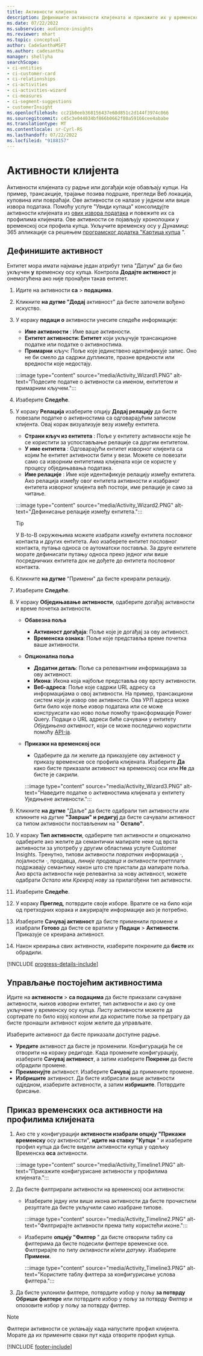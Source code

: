 ```yaml
---
title: Активности клијента
description: Дефинишите активности клијената и прикажите их у временској оси на профилима клијената.
ms.date: 07/22/2022
ms.subservice: audience-insights
ms.reviewer: mhart
ms.topic: conceptual
author: CadeSanthaMSFT
ms.author: cadesantha
manager: shellyha
searchScope:
- ci-entities
- ci-customer-card
- ci-relationships
- ci-activities
- ci-activities-wizard
- ci-measures
- ci-segment-suggestions
- customerInsight
ms.openlocfilehash: cc21b0eeb368156437e60d851c2d144f3974c066
ms.sourcegitcommit: c45c3e044034bf866b0662f80a59166cee4ababe
ms.translationtype: MT
ms.contentlocale: sr-Cyrl-RS
ms.lasthandoff: 07/22/2022
ms.locfileid: "9188157"
---
```

# <a name="customer-activities"></a>Активности клијента

Активности клијената су радње или догађаји које обављају купци. На пример, трансакције, трајање позива подршке, прегледи Веб локација, куповина или повраћаји. Ове активности се налазе у једном или више извора података. Помоћу услуге "Увиди купаца" консолидујте активности клијената из [ових извора података](data-sources.md) и повежите их са профилима клијената. Ове активности се појављују хронолошки у временској оси профила купца. Укључите временску осу у Дyнамицс 365 апликације са решењем [програмског додатка "Картица купца](customer-card-add-in.md) ".

## <a name="define-an-activity"></a>Дефинишите активност

Ентитет мора имати најмање један атрибут типа "Датум" да би био укључен **у** временску осу купца. Контрола **Додајте активност** је онемогућена ако није пронађен такав ентитет.

1. Идите на активности **са** > **подацима**.

1. Кликните **на дугме "Додај** активност" да бисте започели вођено искуство.

1. У кораку **подаци о** активности унесите следеће информације:

   - **Име активности** : Име ваше активности.
   - **Ентитет активности: Ентитет** који укључује трансакционе податке или податке о активностима.
   - **Примарни** кључ: Поље које јединствено идентификује запис. Оно не би смело да садржи дупликате, празне вредности или вредности које недостају.

   :::image type="content" source="media/Activity_Wizard1.PNG" alt-text="Подесите податке о активности са именом, ентитетом и примарним кључем.":::

1. Изаберите **Следеће**.

1. У кораку **Релација** изаберите опцију **Додај релацију** да бисте повезали податке о активностима са одговарајућим записом клијента. Овај корак визуализује везу између ентитета.  

   - **Страни кључ из ентитета** : Поље у ентитету активности које ће се користити за успостављање релације са другим ентитетом.
   - **У име ентитета** : Одговарајући ентитет изворног клијента са којим ће ентитет активности бити у вези. Можете се повезати само са изворним ентитетима клијената који се користе у процесу обједињавања података.
   - **Име релације** : Име које идентификује релацију између ентитета. Ако релација између овог ентитета активности и изабраног ентитета изворног клијента већ постоји, име релације је само за читање.

   :::image type="content" source="media/Activity_Wizard2.PNG" alt-text="Дефинисање релације између ентитета.":::

   > [!TIP]
   > У B-to-B окружењима можете изабрати између ентитета пословног контакта и других ентитета. Ако изаберете ентитет пословног контакта, путања односа се аутоматски поставља. За друге ентитете морате дефинисати путању односа преко једног или више посредничких ентитета док не дођете до ентитета пословног контакта.

1. Кликните **на дугме** "Примени" да бисте креирали релацију.

1. Изаберите **Следеће**.

1. У кораку **Обједињавање активности**, одаберите догађај активности и време почетка активности.
   - **Обавезна поља**
      - **Активност догађаја**: Поље које је догађај за ову активност.
      - **Временска ознака**: Поље које представља време почетка ваше активности.

   - **Опционална поља**
      - **Додатни детаљ**: Поље са релевантним информацијама за ову активност.
      - **Икона**: Икона која најбоље представља ову врсту активности.
      - **Веб-адреса**: Поље које садржи URL адресу са информацијама о овој активности. На пример, трансакциони систем који је извор ове активности. Ова УРЛ адреса може бити било које поље извор података или се може конструисати као ново поље помоћу трансформације Power Query. Подаци о URL адреси биће сачувани у ентитету *Обједињена активност*, који се може последично користити помоћу [API-ја](apis.md).

   - **Прикажи на временској оси**
      - Одаберите да ли желите да приказујете ову активност у приказу временске осе профила клијената. Изаберите **Да** како бисте приказали активност на временској оси или **Не** да бисте је сакрили.

      :::image type="content" source="media/Activity_Wizard3.PNG" alt-text="Наведите податке о активностима клијената у ентитету Уједињене активности.":::

1. Кликните **на дугме** "Даље" да бисте одабрали тип активности или кликните на дугме **"Заврши" и редигуј** да бисте сачували активност са типом активности постављеним на " **Остало"**.

1. У кораку **Тип активности**, одаберите тип активности и опционално одаберите ако желите да семантички мапирате неке од врста активности за употребу у другим областима услуге Customer Insights. Тренутно, типови активности *повратних* информација *·*, лојалности *·*, продавца, *линије продавца* и *активности* претплате подржавају семантику након што сте пристали да мапирате поља. Ако врста активности није релевантна за нову активност, можете одабрати *Остало* или *Креирај нову* за прилагођени тип активности.

1. Изаберите **Следеће**.

1. У кораку **Преглед**, потврдите своје изборе. Вратите се на било који од претходних корака и ажурирајте информације ако је потребно.

1. Изаберите **Сачувај активност** да бисте применили промене и изабрали **Готово** да бисте се вратили у **Подаци** > **Активности**. Приказује се креирана активност.

1. Након креирања свих активности, изаберите покрените да **бисте** их обрадили.

[!INCLUDE [progress-details-include](includes/progress-details-pane.md)]

## <a name="manage-existing-activities"></a>Управљање постојећим активностима

Идите на **активности** > **са подацима** да бисте приказали сачуване активности, њихов изворни ентитет, тип активности и ако су оне укључене у временску осу купца. Листу активности можете да сортирате по било којој колони или да користите поље за претрагу да бисте пронашли активност којом желите да управљате.

Изаберите активност да бисте приказали доступне радње.

- **Уредите** активност да бисте је променили. Конфигурација ће се отворити на кораку редигоде. Када промените конфигурацију, изаберите **Сачувај активност**, а затим изаберите **Покрени** да бисте обрадили промене.
- **Преименујте** активност. Изаберите **Сачувај** да примените промене.
- **Избришите** активност. Да бисте избрисали више активности одједном, изаберите активности, а затим **избришите**. Потврдите брисање.

## <a name="view-activity-timelines-on-customer-profiles"></a>Приказ временских оса активности на профилима клијената

1. Ако сте у конфигурацији **активности изабрали опцију "Прикажи временску** осу активности", **идите на ставку "Купци** " и изаберите профил купца да бисте видели активности купца у одељку Временска **оса** активности.

   :::image type="content" source="media/Activity_Timeline1.PNG" alt-text="Прикажите конфигурисане активности у профилима клијената.":::

1. Да бисте филтрирали активности на временској оси активности:

   - Изаберите једну или више икона активности да бисте прочистили резултате да бисте укључили само изабране типове.

     :::image type="content" source="media/Activity_Timeline2.PNG" alt-text="Филтрирајте активности према типу користећи иконе.":::

   - Изаберите **опцију "Филтер** " да бисте отворили таблу са филтерима да бисте подесили филтере временске осе. Филтрирајте по *типу активности* и/или *датуму*. Изаберите **Примени**.

     :::image type="content" source="media/Activity_Timeline3.PNG" alt-text="Користите таблу филтера за конфигурисање услова филтера.":::

1. Да бисте уклонили филтере, потврдите избор у пољу **за потврду Обриши** **филтере** или потврдите избор у пољу за потврду Филтер и опозовите избор у пољу за потврду филтер.

> [!NOTE]
> Филтери активности се уклањају када напустите профил клијента. Морате да их примените сваки пут када отворите профил купца.

[!INCLUDE [footer-include](includes/footer-banner.md)]
